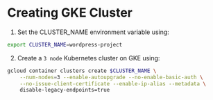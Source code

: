 # Creating GKE Cluster

1. Set the CLUSTER_NAME environment variable using:
```bash
export CLUSTER_NAME=wordpress-project
```

2. Create a `3 node` Kubernetes cluster on GKE using:

```bash
gcloud container clusters create $CLUSTER_NAME \
    --num-nodes=3 --enable-autoupgrade --no-enable-basic-auth \
    --no-issue-client-certificate --enable-ip-alias --metadata \
    disable-legacy-endpoints=true
```
